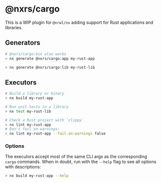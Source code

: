 # @nxrs/cargo

This is a WIP plugin for `@nrwl/nx` adding support for Rust applications and libraries.

## Generators

```sh
# @nxrs/cargo:bin also works
> nx generate @nxrs/cargo:app my-rust-app
```

```sh
> nx generate @nxrs/cargo:lib my-rust-lib
```

## Executors

```sh
# Build a library or binary
> nx build my-rust-app

# Run unit tests in a library
> nx test my-rust-lib

# Check a Rust project with `clippy`
> nx lint my-rust-app
# Don't fail on warnings:
> nx lint my-rust-app --fail-on-warnings false
```

### Options

The executors accept most of the same CLI args as the corresponding `cargo` commands. When in doubt, run with the `--help` flag to see all options with descriptions:

```sh
> nx build my-rust-app --help
```
